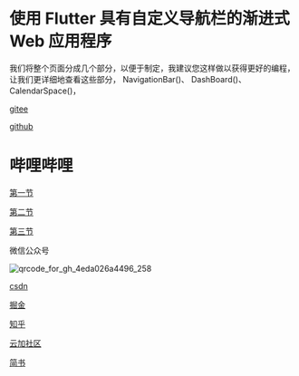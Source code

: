 

# 使用 Flutter 具有自定义导航栏的渐进式 Web 应用程序

我们将整个页面分成几个部分，以便于制定，我建议您这样做以获得更好的编程，让我们更详细地查看这些部分，
NavigationBar()、
DashBoard()、
CalendarSpace()，

[gitee](https://gitee.com/itmxs/flutter-Progressive-web-app)

[github](https://github.com/ITmxs/flutter-Progressive-web-app)

# 哔哩哔哩

[第一节](https://www.bilibili.com/video/BV1PQ4y1C7cU?spm_id_from=333.999.0.0)

[第二节](https://www.bilibili.com/video/BV1hR4y1p7ea?spm_id_from=333.999.0.0)

[第三节](https://www.bilibili.com/video/BV1oQ4y1k7sD?spm_id_from=333.999.0.0)



微信公众号

![qrcode_for_gh_4eda026a4496_258](https://luckly007.oss-cn-beijing.aliyuncs.com/img/qrcode_for_gh_4eda026a4496_258.jpg)

[csdn](https://www.zhihu.com/people/yimi-yang-guang-96-65)

[掘金](https://juejin.cn/user/3843548384077192)

[知乎](https://www.zhihu.com/people/yimi-yang-guang-96-65)

[云加社区](https://cloud.tencent.com/developer/user/6702670)

[简书](https://www.jianshu.com/u/0c43689713e9)







